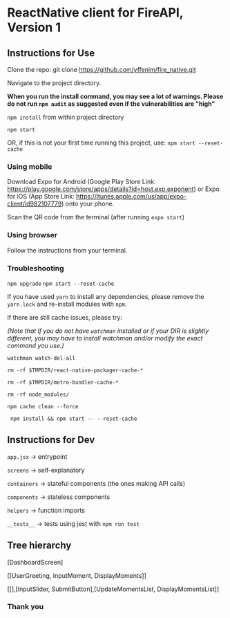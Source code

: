 # ReactNative client for FireAPI, Version 1

## Instructions for Use

Clone the repo: git clone https://github.com/yffenim/fire_native.git

Navigate to the project directory.

**When you run the install command, you may see a lot of warnings. Please do not run `npm audit` as suggested even if the vulnerabilities are "high"**

`npm install` from within project directory

`npm start`

OR, if this is not your first time running this project, use: `npm start --reset-cache`

### Using mobile

Download Expo for Android (Google Play Store Link: https://play.google.com/store/apps/details?id=host.exp.exponent) or Expo for iOS (App Store Link: https://itunes.apple.com/us/app/expo-client/id982107779) onto your phone.

Scan the QR code from the terminal (after running `expo start`)

### Using browser

Follow the instructions from your terminal.

### Troubleshooting

`npm upgrade`
`npm start --reset-cache`

If you have used `yarn` to install any dependencies, please remove the `yarn.lock` and re-install modules with `npm`.

If there are still cache issues, please try:

_(Note that if you do not have `watchman` installed or if your DIR is slightly different, you may have to install watchman and/or modify the exact command you use.)_

`watchman watch-del-all`

`rm -rf $TMPDIR/react-native-packager-cache-*`

`rm -rf $TMPDIR/metro-bundler-cache-*` 

`rm -rf node_modules/`

`npm cache clean --force`

` npm install && npm start -- --reset-cache`

## Instructions for Dev

`app.jsx` -> entrypoint

`screens` -> self-explanatory

`containers` -> stateful components (the ones making API calls)

`components` -> stateless components 

`helpers` -> function imports 

`__tests__` -> tests using jest with `npm run test`

## Tree hierarchy

[DashboardScreen]

[[UserGreeting, InputMoment, DisplayMoments]]

[[],[InputSlider, SubmitButton],[UpdateMomentsList, DisplayMomentsList]]

### Thank you
